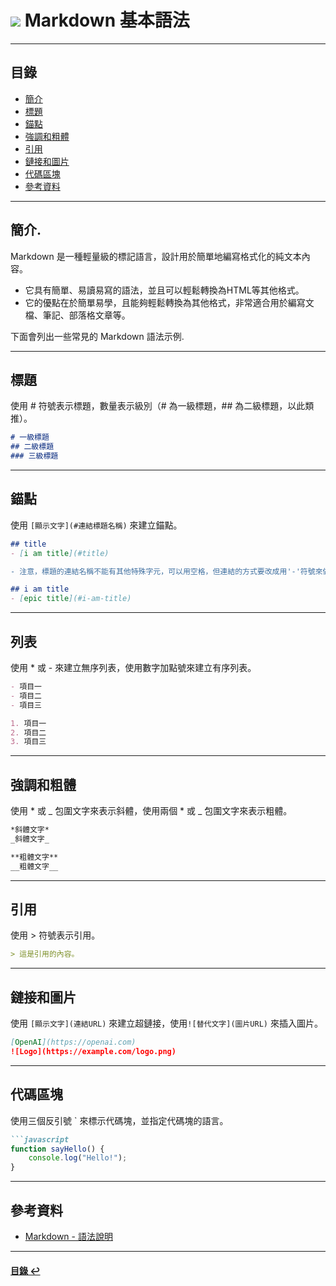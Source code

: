 # ![](https://drive.google.com/uc?id=10INx5_pkhMcYRdx_OO4rXNXxcsvPtBYq) Markdown 基本語法

---

<!--ts-->
## 目錄
* [簡介](#簡介)
* [標題](#標題)
* [錨點](#錨點)
* [強調和粗體](#強調和粗體)
* [引用](#引用)
* [鏈接和圖片](#鏈接和圖片)
* [代碼區塊](#代碼區塊)
* [參考資料](#參考資料)
<!--te-->

---

## 簡介.
Markdown 是一種輕量級的標記語言，設計用於簡單地編寫格式化的純文本內容。<br>
- 它具有簡單、易讀易寫的語法，並且可以輕鬆轉換為HTML等其他格式。<br>
- 它的優點在於簡單易學，且能夠輕鬆轉換為其他格式，非常適合用於編寫文檔、筆記、部落格文章等。<br>

下面會列出一些常見的 Markdown 語法示例.<br>

---

## 標題
使用 # 符號表示標題，數量表示級別（# 為一級標題，## 為二級標題，以此類推）。
``` markdown
# 一級標題
## 二級標題
### 三級標題
```

---

## 錨點
使用  `[顯示文字](#連結標題名稱)` 來建立錨點。
``` markdown
## title
- [i am title](#title)
```
```diff
- 注意，標題的連結名稱不能有其他特殊字元，可以用空格，但連結的方式要改成用'-'符號來做連結，如下所示：
```
``` markdown
## i am title
- [epic title](#i-am-title)
```

---

## 列表
使用 * 或 - 來建立無序列表，使用數字加點號來建立有序列表。
``` markdown
- 項目一
- 項目二
- 項目三

1. 項目一
2. 項目二
3. 項目三
```

---

## 強調和粗體
使用 * 或 _ 包圍文字來表示斜體，使用兩個 * 或 _ 包圍文字來表示粗體。
``` markdown
*斜體文字*
_斜體文字_

**粗體文字**
__粗體文字__
``` 

---

## 引用

使用 > 符號表示引用。
``` markdown
> 這是引用的內容。
```

---

## 鏈接和圖片
使用 `[顯示文字](連結URL)` 來建立超鏈接，使用`![替代文字](圖片URL)` 來插入圖片。
``` markdown
[OpenAI](https://openai.com)
![Logo](https://example.com/logo.png)
```
---

## 代碼區塊
使用三個反引號 ` 來標示代碼塊，並指定代碼塊的語言。
``` markdown
```javascript
function sayHello() {
    console.log("Hello!");
}
```

---


## 參考資料
* [Markdown - 語法說明](https://markdown.tw/) <br>

---

<!--ts-->
#### [目錄 ↩](#目錄)
<!--te-->
